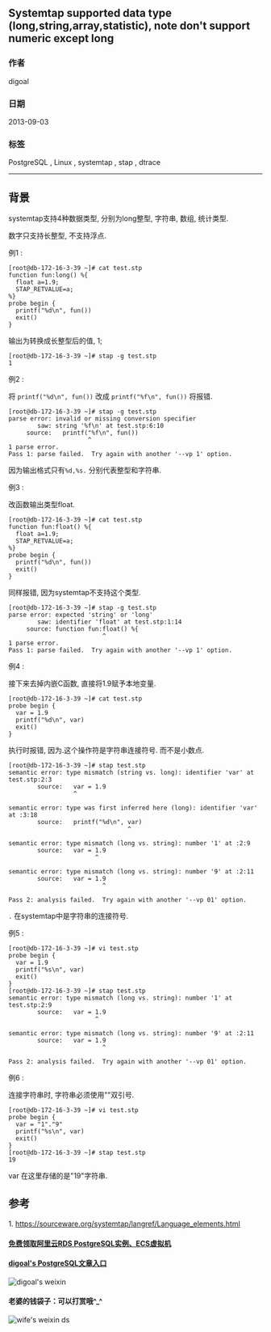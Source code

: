 ## Systemtap supported data type (long,string,array,statistic), note don't support numeric except long  
                                                                 
### 作者                                                                 
digoal                                                                 
                                                                 
### 日期                                                                 
2013-09-03                                                               
                                                                 
### 标签                                                                 
PostgreSQL , Linux , systemtap , stap , dtrace        
                                                                 
----                                                                 
                                                                 
## 背景          
systemtap支持4种数据类型, 分别为long整型, 字符串, 数组, 统计类型.  
  
数字只支持长整型, 不支持浮点.   
  
例1 :   
  
```  
[root@db-172-16-3-39 ~]# cat test.stp  
function fun:long() %{  
  float a=1.9;  
  STAP_RETVALUE=a;  
%}  
probe begin {  
  printf("%d\n", fun())  
  exit()  
}  
```  
  
输出为转换成长整型后的值, 1;  
  
```  
[root@db-172-16-3-39 ~]# stap -g test.stp   
1  
```  
  
例2 :   
  
将  ```printf("%d\n", fun())``` 改成  ```printf("%f\n", fun())``` 将报错.  
  
```  
[root@db-172-16-3-39 ~]# stap -g test.stp   
parse error: invalid or missing conversion specifier  
        saw: string '%f\n' at test.stp:6:10  
     source:   printf("%f\n", fun())  
                      ^  
1 parse error.  
Pass 1: parse failed.  Try again with another '--vp 1' option.  
```  
  
因为输出格式只有```%d,%s.``` 分别代表整型和字符串.  
  
例3 :   
  
改函数输出类型float.  
  
```  
[root@db-172-16-3-39 ~]# cat test.stp   
function fun:float() %{  
  float a=1.9;  
  STAP_RETVALUE=a;  
%}  
probe begin {  
  printf("%d\n", fun())  
  exit()  
}  
```  
  
同样报错, 因为systemtap不支持这个类型.  
  
```  
[root@db-172-16-3-39 ~]# stap -g test.stp   
parse error: expected 'string' or 'long'  
        saw: identifier 'float' at test.stp:1:14  
     source: function fun:float() %{  
                          ^  
1 parse error.  
Pass 1: parse failed.  Try again with another '--vp 1' option.  
```  
  
例4 :   
  
接下来去掉内嵌C函数, 直接将1.9赋予本地变量.  
  
```  
[root@db-172-16-3-39 ~]# cat test.stp   
probe begin {  
  var = 1.9  
  printf("%d\n", var)  
  exit()  
}  
```  
  
执行时报错, 因为.这个操作符是字符串连接符号. 而不是小数点.  
  
```  
[root@db-172-16-3-39 ~]# stap test.stp   
semantic error: type mismatch (string vs. long): identifier 'var' at test.stp:2:3  
        source:   var = 1.9  
                  ^  
  
semantic error: type was first inferred here (long): identifier 'var' at :3:18  
        source:   printf("%d\n", var)  
                                 ^  
  
semantic error: type mismatch (long vs. string): number '1' at :2:9  
        source:   var = 1.9  
                        ^  
  
semantic error: type mismatch (long vs. string): number '9' at :2:11  
        source:   var = 1.9  
                          ^  
  
Pass 2: analysis failed.  Try again with another '--vp 01' option.  
```  
  
```.``` 在systemtap中是字符串的连接符号.  
  
例5 :   
  
```  
[root@db-172-16-3-39 ~]# vi test.stp   
probe begin {  
  var = 1.9  
  printf("%s\n", var)  
  exit()  
}  
[root@db-172-16-3-39 ~]# stap test.stp   
semantic error: type mismatch (long vs. string): number '1' at test.stp:2:9  
        source:   var = 1.9  
                        ^  
  
semantic error: type mismatch (long vs. string): number '9' at :2:11  
        source:   var = 1.9  
                          ^  
  
Pass 2: analysis failed.  Try again with another '--vp 01' option.  
```  
  
例6 :   
  
连接字符串时, 字符串必须使用""双引号.  
  
```  
[root@db-172-16-3-39 ~]# vi test.stp   
probe begin {  
  var = "1"."9"  
  printf("%s\n", var)  
  exit()  
}  
[root@db-172-16-3-39 ~]# stap test.stp   
19  
```  
  
var 在这里存储的是"19"字符串.  
  
## 参考  
1\. https://sourceware.org/systemtap/langref/Language_elements.html  
  
  
  
  
  
  
  
  
  
  
  
  
  
  
#### [免费领取阿里云RDS PostgreSQL实例、ECS虚拟机](https://free.aliyun.com/ "57258f76c37864c6e6d23383d05714ea")
  
  
#### [digoal's PostgreSQL文章入口](https://github.com/digoal/blog/blob/master/README.md "22709685feb7cab07d30f30387f0a9ae")
  
  
![digoal's weixin](../pic/digoal_weixin.jpg "f7ad92eeba24523fd47a6e1a0e691b59")
  
  
#### 老婆的钱袋子：可以打赏哦^_^  
![wife's weixin ds](../pic/wife_weixin_ds.jpg "acd5cce1a143ef1d6931b1956457bc9f")
  
